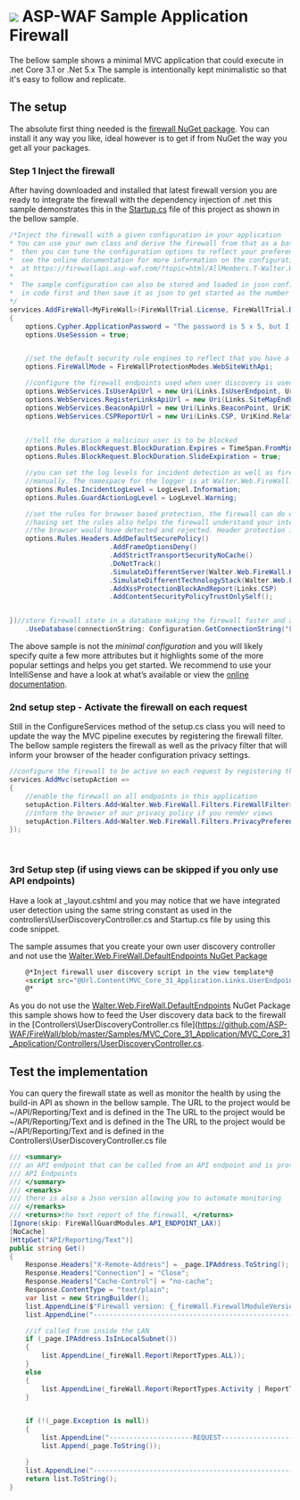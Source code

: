 ﻿# ![](https://cdn.asp-waf.com/img/FireWall.png) ASP-WAF Sample Application Firewall
The bellow sample shows a minimal MVC application that could execute in .net Core 3.1 or .Net 5.x
The sample is intentionally kept minimalistic so that it's easy to follow and replicate.

## The setup
The absolute first thing needed is the [firewall NuGet package](https://www.nuget.org/packages/Walter.Web.FireWall/). You can install it any way you like, ideal however is to get if from NuGet the way you get all your packages.


### Step 1 Inject the firewall 
After having downloaded and installed that latest firewall version you are ready to integrate the firewall with 
the dependency injection of .net this sample demonstrates this in the [Startup.cs](https://github.com/ASP-WAF/FireWall/blob/master/Samples/MVC_Core_31_Application/MVC_Core_31_Application/Startup.cs) file of this project as shown in the bellow sample.

```c#
/*Inject the firewall with a given configuration in your application
* You can use your own class and derive the firewall from that as a base class
*  then you can tune the configuration options to reflect your preferences
*  see the online documentation for more information on the configuration options
*  at https://firewallapi.asp-waf.com/?topic=html/AllMembers.T-Walter.Web.FireWall.IFireWallConfig.htm
*  
*  The sample configuration can also be stored and loaded in json configuration, perhaps make the configuration
*  in code first and then save it as json to get started as the number of configuration options are abundant
*/
services.AddFireWall<MyFireWall>(FireWallTrial.License, FireWallTrial.DomainKey, new Uri("https://www.mydomain.com", UriKind.Absolute), options =>
{
    options.Cypher.ApplicationPassword = "The password is 5 x 5, but I will not say in what order!";
    options.UseSession = true;


    //set the default security rule engines to reflect that you have a website and API requests for JavaScripts and monitoring
    options.FireWallMode = FireWallProtectionModes.WebSiteWithApi;

    //configure the firewall endpoints used when user discovery is used for web applications that support JavaScript
    options.WebServices.IsUserApiUrl = new Uri(Links.IsUserEndpoint, UriKind.Relative);
    options.WebServices.RegisterLinksApiUrl = new Uri(Links.SiteMapEndPoint, UriKind.Relative);
    options.WebServices.BeaconApiUrl = new Uri(Links.BeaconPoint, UriKind.Relative);
    options.WebServices.CSPReportUrl = new Uri(Links.CSP, UriKind.Relative);


    //tell the duration a malicious user is to be blocked
    options.Rules.BlockRequest.BlockDuration.Expires = TimeSpan.FromMinutes(5);
    options.Rules.BlockRequest.BlockDuration.SlideExpiration = true;

    //you can set the log levels for incident detection as well as firewall guard actions
    //manually. The namespace for the logger is at Walter.Web.FireWall.Guard 
    options.Rules.IncidentLogLevel = LogLevel.Information;
    options.Rules.GuardActionLogLevel = LogLevel.Warning;

    //set the rules for browser based protection, the firewall can do without them but the extra layer of defense does not hurt
    //having set the rules also helps the firewall understand your intend and help sniff-out bots that are violating the rules that
    //the browser would have detected and rejected. Header protection is "camouflage" as well as adds an active layer of protection
    options.Rules.Headers.AddDefaultSecurePolicy()
                         .AddFrameOptionsDeny()
                         .AddStrictTransportSecurityNoCache()
                         .DoNotTrack()
                         .SimulateDifferentServer(Walter.Web.FireWall.Headers.ServerSimulation.Apache249Unix)
                         .SimulateDifferentTechnologyStack(Walter.Web.FireWall.Headers.StackSimulation.PHP)
                         .AddXssProtectionBlockAndReport(Links.CSP)
                         .AddContentSecurityPolicyTrustOnlySelf();


})//store firewall state in a database making the firewall faster and allow it for the firewall to maintain large data volumes
    .UseDatabase(connectionString: Configuration.GetConnectionString("FireWallState"), schema: "dbo", dataRetention: TimeSpan.FromDays(90));
````

The above sample is not the *minimal configuration* and you will likely specify quite a few more attributes but 
it highlights some of the more popular settings and helps you get started. We recommend to use your IntelliSense 
and have a look at what’s available or view the [online documentation](https://firewallapi.asp-waf.com/?topic=html/AllMembers.T-Walter.Web.FireWall.IFireWallConfig.htm).
<br>

### 2nd setup step - Activate the firewall on each request
Still in the ConfigureServices method of the setup.cs class you will need to update the way the 
MVC pipeline executes by registering the firewall filter. The bellow sample registers the firewall
as well as the privacy filter that will inform your browser of the header configuration privacy settings.

````c#
//configure the firewall to be active on each request by registering the firewall filter
services.AddMvc(setupAction =>
{
    //enable the firewall on all endpoints in this application 
    setupAction.Filters.Add<Walter.Web.FireWall.Filters.FireWallFilter>();
    //inform the browser of our privacy policy if you render views
    setupAction.Filters.Add<Walter.Web.FireWall.Filters.PrivacyPreferencesFilter>();
});
````
<br>

### 3rd Setup step (if using views can be skipped if you only use API endpoints)
Have a look at _layout.cshtml and you may notice that we have integrated user detection using the same string 
constant as used in the controllers\UserDiscoveryController.cs and Startup.cs file by using this code snippet.

The sample assumes that you create your own user discovery controller and not use the [Walter.Web.FireWall.DefaultEndpoints NuGet Package](https://www.nuget.org/packages/Walter.Web.FireWall.DefaultEndpoints/)
```html
    @*Inject firewall user discovery script in the view template*@
    <script src="@Url.Content(MVC_Core_31_Application.Links.UserEndpointJavaScript)"></script>
    @*
```  

As you do not use the [Walter.Web.FireWall.DefaultEndpoints](https://www.nuget.org/packages/Walter.Web.FireWall.DefaultEndpoints/) NuGet Package this sample shows how to feed the User discovery data back to the firewall in the [Controllers\UserDiscoveryController.cs file](https://github.com/ASP-WAF/FireWall/blob/master/Samples/MVC_Core_31_Application/MVC_Core_31_Application/Controllers/UserDiscoveryController.cs.



## Test the implementation
You can query the firewall state as well as monitor the health by using the build-in API as shown in the bellow sample. 
The URL to the project would be ~/API/Reporting/Text and is defined in the The URL to the project would be ~/API/Reporting/Text and is defined in the The URL to the project would be ~/API/Reporting/Text and is defined in the Controllers\UserDiscoveryController.cs file



````c#
/// <summary>
/// an API endpoint that can be called from an API endpoint and is protected using the firewall rule-set for 
/// API Endpoints
/// </summary>
/// <remarks>
/// there is also a Json version allowing you to automate monitoring
/// </remarks>
/// <returns>the text report of the firewall, </returns>
[Ignore(skip: FireWallGuardModules.API_ENDPOINT_LAX)]
[NoCache]
[HttpGet("API/Reporting/Text")]
public string Get()
{
    Response.Headers["X-Remote-Address"] = _page.IPAddress.ToString();
    Response.Headers["Connection"] = "Close";
    Response.Headers["Cache-Control"] = "no-cache";
    Response.ContentType = "text/plain";
    var list = new StringBuilder();
    list.AppendLine($"Firewall version: {_fireWall.FirewallModuleVersion} status {_fireWall.State} license {_fireWall.License.LicenseKey.Domain.DomainUrl}: {_fireWall.License.LicenseKey.LicenseLevel}");
    list.AppendLine("---------------------------------------------------");

    //if called from inside the LAN
    if (_page.IPAddress.IsInLocalSubnet())
    {
        list.AppendLine(_fireWall.Report(ReportTypes.ALL));
    }
    else
    {
        list.AppendLine(_fireWall.Report(ReportTypes.Activity | ReportTypes.KPI));
    }


    if (!(_page.Exception is null))
    {
        list.AppendLine("---------------------REQUEST-----------------------");
        list.Append(_page.ToString());

    }
    list.AppendLine("---------------------------------------------------");
    return list.ToString();
}
````


